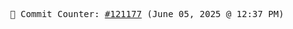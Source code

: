 <p align="center">
    <samp>
        📮 Commit Counter: <a href="https://github.com/Javascript-void0/Javascript-void0/commits/main">#121177</a> (June 05, 2025 @ 12:37 PM)
    </samp>
</p>